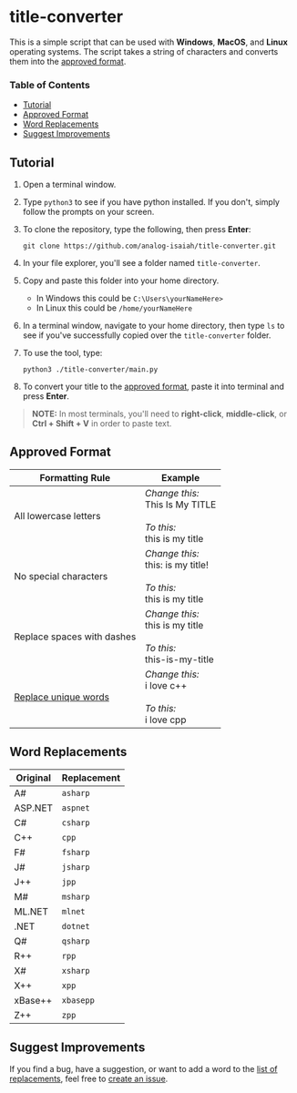 # title-converter

This is a simple script that can be used with **Windows**, **MacOS**, and **Linux** operating systems. The script takes a string of characters and converts them into the [approved format](#approved-format).

### Table of Contents
- [Tutorial](#tutorial)
- [Approved Format](#approved-format)
- [Word Replacements](#word-replacements)
- [Suggest Improvements](#suggest-improvements)

## Tutorial

1. Open a terminal window.

2. Type `python3` to see if you have python installed. If you don't, simply follow the prompts on your screen.

3. To clone the repository, type the following, then press **Enter**:

    ```
    git clone https://github.com/analog-isaiah/title-converter.git
    ```
4. In your file explorer, you'll see a folder named `title-converter`.

5. Copy and paste this folder into your home directory.

    - In Windows this could be `C:\Users\yourNameHere>`
    - In Linux this could be `/home/yourNameHere`

6. In a terminal window, navigate to your home directory, then type `ls` to see if you've successfully copied over the `title-converter` folder.

7. To use the tool, type:

    ```
    python3 ./title-converter/main.py
    ```

8. To convert your title to the [approved format](#approved-format), paste it into terminal and press **Enter**.

> **NOTE:** In most terminals, you'll need to **right-click**, **middle-click**, or **Ctrl + Shift + V** in order to paste text.

## Approved Format

|Formatting Rule|Example|
|------|-------|
|All lowercase letters|_Change this:_</br>This Is My TITLE</br></br>_To this:_</br>this is my title|
|No special characters|_Change this:_</br>this: is my title!</br></br>_To this:_</br>this is my title|
|Replace spaces with dashes|_Change this:_</br>this is my title</br></br>_To this:_</br>this-is-my-title|
|[Replace unique words](#unique-tech-words)|_Change this:_</br>i love c++</br></br>_To this:_</br>i love cpp|

## Word Replacements

|Original|Replacement|
|--------|-----------|
|A#|`asharp`|
|ASP.NET|`aspnet`|
|C#|`csharp`|
|C++|`cpp`|
|F#|`fsharp`|
|J#|`jsharp`|
|J++|`jpp`|
|M#|`msharp`|
|ML.NET|`mlnet`|
|.NET|`dotnet`|
|Q#|`qsharp`|
|R++|`rpp`|
|X#|`xsharp`|
|X++|`xpp`|
|xBase++|`xbasepp`|
|Z++|`zpp`|

## Suggest Improvements

If you find a bug, have a suggestion, or want to add a word to the [list of replacements](#word-replacements), feel free to [create an issue](https://github.com/analog-isaiah/title-converter/issues/new/choose).
